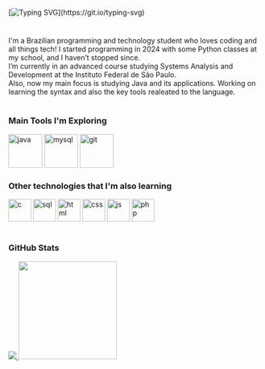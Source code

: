 [![Typing SVG](https://readme-typing-svg.demolab.com?font=&weight=900&letterSpacing=0.2rem&pause=1000&color=7200D8&width=435&lines=Hey%2C+my+name+is+Paulo+Adriani!;Welcome+to+my+profile!)](https://git.io/typing-svg)

#

I'm a Brazilian programming and technology student who loves coding and all things tech! I started programming in 2024 with some Python classes at my school, and I haven’t stopped since.
<br>
I’m currently in an advanced course studying Systems Analysis and Development at the Instituto Federal de São Paulo.
<br>
Also, now my main focus is studying Java and its applications. Working on learning the syntax and also the key tools realeated to the language.

#

### Main Tools I'm Exploring

<div>
  <img height="67em" alt="java" src="https://cdn.jsdelivr.net/gh/devicons/devicon@latest/icons/java/java-original.svg">
  <img height="67em" alt="mysql" src="https://cdn.jsdelivr.net/gh/devicons/devicon@latest/icons/mysql/mysql-original.svg">
  <img height="67em" alt="git" src="https://cdn.jsdelivr.net/gh/devicons/devicon@latest/icons/git/git-original.svg" />
</div>

### Other technologies that I'm also learning

<div>
  <img height="45em" alt="c" src="https://upload.wikimedia.org/wikipedia/commons/1/18/C_Programming_Language.svg">
  <img height="45em" alt="sql "src="https://github.com/user-attachments/assets/dbfe9fce-8cdb-4d8c-826c-8ce151b04d8d">
  <img height="45em" alt="html" src="https://cdn.jsdelivr.net/gh/devicons/devicon@latest/icons/html5/html5-original.svg">
  <img height="45em" alt="css" src="https://cdn.jsdelivr.net/gh/devicons/devicon@latest/icons/css3/css3-original.svg">
  <img height="45em" alt="js" src="https://cdn.jsdelivr.net/gh/devicons/devicon@latest/icons/javascript/javascript-original.svg">
  <img height="45em" alt="php" src="https://cdn.jsdelivr.net/gh/devicons/devicon@latest/icons/php/php-original.svg">
</div>

#

### GitHub Stats
<div>
  <a href="https://github.com/pauloAdriani01">
  <img src="https://github-readme-stats.vercel.app/api?username=pauloAdriani01&show_icons=true&theme=tokyonight">
  <img height="195em" src="https://github-readme-stats.vercel.app/api/top-langs/?username=pauloAdriani01&layout=donut&theme=tokyonight">
  </a>
</div>
